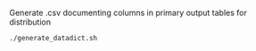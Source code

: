 Generate .csv documenting columns in primary output tables for distribution

    ./generate_datadict.sh
